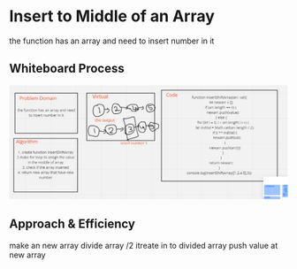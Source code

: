 # Insert to Middle of an Array
<!-- Description of the challenge -->
the function has an array and need to insert number in it
## Whiteboard Process
<!-- Embedded whiteboard image -->
![](javascript/array-insert-shift/inaertShiftArray.PNG)
## Approach & Efficiency
make an new array divide array /2 itreate in to divided array push value at new array